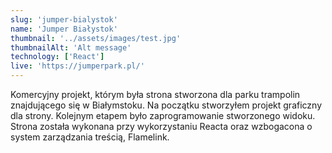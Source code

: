 ```yaml
---
slug: 'jumper-bialystok'
name: 'Jumper Białystok'
thumbnail: '../assets/images/test.jpg'
thumbnailAlt: 'Alt message'
technology: ['React']
live: 'https://jumperpark.pl/'
---
```


Komercyjny projekt, którym była strona stworzona dla parku trampolin znajdującego się w Białymstoku. Na początku stworzyłem projekt graficzny dla strony. Kolejnym etapem było zaprogramowanie stworzonego widoku. Strona została wykonana przy wykorzystaniu Reacta oraz wzbogacona o system zarządzania treścią, Flamelink.
